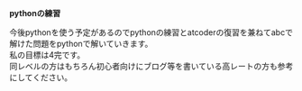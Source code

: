 <b>pythonの練習</b>

今後pythonを使う予定があるのでpythonの練習とatcoderの復習を兼ねてabcで解けた問題をpythonで解いていきます。<br>
私の目標は4完です。  
同レベルの方はもちろん初心者向けにブログ等を書いている高レートの方も参考にしてください。<br>

